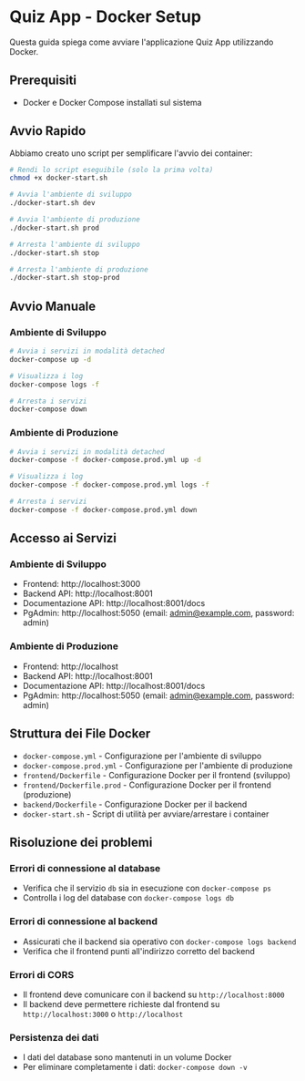 # Quiz App - Docker Setup

Questa guida spiega come avviare l'applicazione Quiz App utilizzando Docker.

## Prerequisiti

- Docker e Docker Compose installati sul sistema

## Avvio Rapido

Abbiamo creato uno script per semplificare l'avvio dei container:

```bash
# Rendi lo script eseguibile (solo la prima volta)
chmod +x docker-start.sh

# Avvia l'ambiente di sviluppo
./docker-start.sh dev

# Avvia l'ambiente di produzione
./docker-start.sh prod

# Arresta l'ambiente di sviluppo
./docker-start.sh stop

# Arresta l'ambiente di produzione
./docker-start.sh stop-prod
```

## Avvio Manuale

### Ambiente di Sviluppo

```bash
# Avvia i servizi in modalità detached
docker-compose up -d

# Visualizza i log
docker-compose logs -f

# Arresta i servizi
docker-compose down
```

### Ambiente di Produzione

```bash
# Avvia i servizi in modalità detached
docker-compose -f docker-compose.prod.yml up -d

# Visualizza i log
docker-compose -f docker-compose.prod.yml logs -f

# Arresta i servizi
docker-compose -f docker-compose.prod.yml down
```

## Accesso ai Servizi

### Ambiente di Sviluppo
- Frontend: http://localhost:3000
- Backend API: http://localhost:8001
- Documentazione API: http://localhost:8001/docs
- PgAdmin: http://localhost:5050 (email: admin@example.com, password: admin)

### Ambiente di Produzione
- Frontend: http://localhost
- Backend API: http://localhost:8001
- Documentazione API: http://localhost:8001/docs
- PgAdmin: http://localhost:5050 (email: admin@example.com, password: admin)

## Struttura dei File Docker

- `docker-compose.yml` - Configurazione per l'ambiente di sviluppo
- `docker-compose.prod.yml` - Configurazione per l'ambiente di produzione
- `frontend/Dockerfile` - Configurazione Docker per il frontend (sviluppo)
- `frontend/Dockerfile.prod` - Configurazione Docker per il frontend (produzione)
- `backend/Dockerfile` - Configurazione Docker per il backend
- `docker-start.sh` - Script di utilità per avviare/arrestare i container

## Risoluzione dei problemi

### Errori di connessione al database
- Verifica che il servizio `db` sia in esecuzione con `docker-compose ps`
- Controlla i log del database con `docker-compose logs db`

### Errori di connessione al backend
- Assicurati che il backend sia operativo con `docker-compose logs backend`
- Verifica che il frontend punti all'indirizzo corretto del backend

### Errori di CORS
- Il frontend deve comunicare con il backend su `http://localhost:8000`
- Il backend deve permettere richieste dal frontend su `http://localhost:3000` o `http://localhost`

### Persistenza dei dati
- I dati del database sono mantenuti in un volume Docker
- Per eliminare completamente i dati: `docker-compose down -v`
